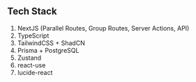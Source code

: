## Tech Stack

1. NextJS (Parallel Routes, Group Routes, Server Actions, API)
2. TypeScript
3. TailwindCSS + ShadCN
4. Prisma + PostgreSQL
5. Zustand
6. react-use
7. lucide-react
